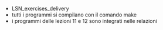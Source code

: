 - LSN_exercises_delivery
- tutti i programmi si compilano con il comando make
- i programmi delle lezioni 11 e 12 sono integrati nelle relazioni
